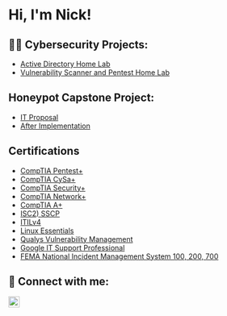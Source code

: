 # Hi, I'm Nick!

## 👨‍💻 Cybersecurity Projects:

- [Active Directory Home Lab](https://github.com/CyberCalderon/ActiveDirectoryLab/tree/main)
- [Vulnerability Scanner and Pentest Home Lab](https://github.com/CyberCalderon/VulnerabilityScanLab)

## Honeypot Capstone Project:
- [IT Proposal](https://drive.google.com/file/d/1-RzAxoNNXzuyueGXTwinDjstFjqdhzXy/view?usp=sharing)
- [After Implementation](https://drive.google.com/file/d/1va_6pfVozLRjHiWHA5W6sI0-Z7OLWAh8/view?usp=sharing)
  
## Certifications
- [CompTIA Pentest+](https://drive.google.com/file/d/1OWTjEIz5bNVKd4ZjHVQ24nAkGgACaK3O/view?usp=sharing)
- [CompTIA CySa+](https://drive.google.com/file/d/12sozWB2eub7mCu9E91j4gKvO_MeKmRse/view?usp=sharing)
- [CompTIA Security+](https://drive.google.com/file/d/1k3jAemlw2qMF3lVcdjQMKeQJcdmfqVsL/view?usp=sharing)
- [CompTIA Network+](https://drive.google.com/file/d/1o-BZD-ji4cLxGN50AKz2Dj4b3ftNSh9j/view?usp=sharing)
- [CompTIA A+](https://drive.google.com/file/d/1fSZWQV-uUD1uX0vv5CheHGOa1nYYY5K5/view?usp=sharing)
- [ISC2) SSCP](https://www.credly.com/badges/44ab0a95-5922-4104-a3a1-d1a2ac8a4b29/public_url)
- [ITILv4](https://drive.google.com/file/d/1K38VDoANwu8Sff5mYZDu9f5Zv-PIlMEx/view?usp=sharing)
- [Linux Essentials](https://drive.google.com/file/d/1556rcU80Ke-mPbcf15z1FcnztQpe4tre/view?usp=sharing)
- [Qualys Vulnerability Management](https://drive.google.com/file/d/1a4wHvgjZZfmKZUE0_rjz3ATazQdnqnRN/view?usp=sharing)
- [Google IT Support Professional](https://drive.google.com/file/d/115JDSRYZSRggsvC_CLmzhIkq0gTsGcUO/view?usp=sharing)
- [FEMA National Incident Management System 100, 200, 700](https://drive.google.com/drive/folders/1qRy_tO2JkuKR6QoUftWEvJMsdRYsQLhm?usp=drive_link)

<!--- Todo
<h2>📺 Popular YouTube Videos</h2>

- [Tutorial Active Directory Home Lab](URL)
--->

<h2> 🤳 Connect with me:</h2>

<!---[<img align="left" alt="JoshMadakor | YouTube" width="22px" src="https://cdn.jsdelivr.net/npm/simple-icons@v3/icons/youtube.svg" />][youtube]
-->
[<img align="left" alt="JoshMadakor | LinkedIn" width="22px" src="https://cdn.jsdelivr.net/npm/simple-icons@v3/icons/linkedin.svg" />][linkedin]

[youtube]: https://www.youtube.com/c/joshmadakor
[linkedin]: https://www.linkedin.com/in/nicholas-calderon-52113283/

<!--
**joshmadakor1/joshmadakor1** is a ✨ _special_ ✨ repository because its `README.md` (this file) appears on your GitHub profile.

Here are some ideas to get you started:

- 🔭 I’m currently working on ...
- 🌱 I’m currently learning ...
- 👯 I’m looking to collaborate on ...
- 🤔 I’m looking for help with ...
- 💬 Ask me about ...
- 📫 How to reach me: ...
- ⚡ Fun fact: ...
-->
